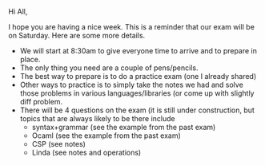 Hi All,

I hope you are having a nice week.  This is a reminder that our exam will be on Saturday. Here are some more details.

- We will start at 8:30am to give everyone time to arrive and to prepare in place.
- The only thing you need are a couple of pens/pencils.
- The best way to prepare is to do a practice exam (one I already shared)
- Other ways to practice is to simply take the notes we had and solve those problems in various languages/libraries (or come up with slightly diff problem.
- There will be 4 questions on the exam (it is still under construction, but topics that are always likely to be there include
  - syntax+grammar (see the example from the past exam)
  - Ocaml (see the example from the past exam)
  - CSP (see notes)
  - Linda (see notes and operations)
